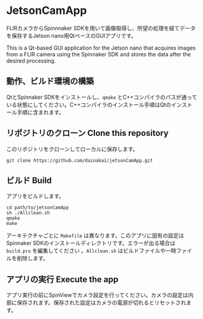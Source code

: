 # JetsonCamApp

FLIRカメラからSpinnnaker SDKを用いて画像取得し、所望の処理を経てデータを保存するJetson nano用QtベースのGUIアプリです。

This is a Qt-based GUI application for the Jetson nano that acquires images from a FLIR camera using the Spinnaker SDK and stores the data after the desired processing.

## 動作、ビルド環境の構築

QtとSpinnaker SDKをインストールし、```qmake``` とC++コンパイラのパスが通っている状態にしてください。C++コンパイラのインストール手順はQtのインストール手順に含まれます。

## リポジトリのクローン Clone this repository

このリポジトリをクローンしてローカルに保存します。

```
git clone https://github.com/dainakai/jetsonCamApp.git
```

## ビルド Build

アプリをビルドします。

```
cd path/to/jetsonCamApp
sh ./Allclean.sh
qmake
make
```

アーキテクチャごとに ```Makefile``` は異なります。このアプリに固有の設定はSpinnaker SDKのインストールディレクトリです。エラーが出る場合は ```build.pro``` を編集してください 。```Allclean.sh``` はビルドファイルや一時ファイルを削除します。

## アプリの実行 Execute the app 

アプリ実行の前にSpinViewでカメラ設定を行ってください。カメラの設定は内部に保存されます。保存された設定はカメラの電源が切れるとリセットされます。
